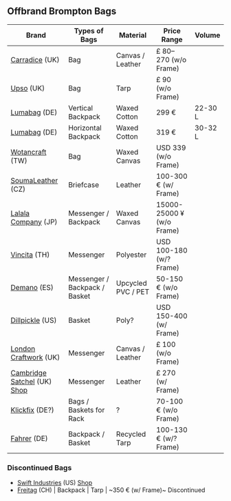 ## Offbrand Brompton Bags
| Brand                 | Types of Bags        | Material          | Price Range               | Volume |
|-----------------------|----------------------|-------------------|---------------------------|--------|
| [Carradice](https://www.carradice.co.uk/bags/commuting-folding) (UK) | Bag | Canvas / Leather | £ 80–270 (w/o Frame) | |
| [Upso](https://upsobags.co.uk/recycled-bike-bags/ferrybridge-folder-brompton) (UK) | Bag | Tarp | £ 90 (w/o Frame) | |
| [Lumabag](https://lumabag.de/brompton-rucksack-the-urban-traveller) (DE) | Vertical Backpack | Waxed Cotton | 299 € | 22-30 L |
| [Lumabag](https://lumabag.de/backpack-rucksack-quer-passend-fuer-das-brompton/) (DE) | Horizontal Backpack | Waxed Cotton | 319 € | 30-32 L |
| [Wotancraft](https://www.wotancraft.tw/product/Scrambler-s-frame-grey-canvas) (TW) | Bag | Waxed Canvas | USD 339 (w/o Frame) | |
| [SoumaLeather](https://soumaleather.com/collections/brompton-collection/products/brompton-leather-front-carrier-bag) (CZ) | Briefcase | Leather | 100-300 € (w/ Frame) | |
| [Lalala Company](https://item.rakuten.co.jp/luly/c/0000000103) (JP) | Messenger / Backpack | Waxed Canvas | 15000-25000 ¥ (w/o Frame) | |
| [Vincita](https://vincita.cc/collections/brompton-bags) (TH) | Messenger | Polyester | USD 100-180 (w/? Frame) | |
| [Demano](https://demano.net/en/21-bike-bags) (ES) | Messenger / Backpack / Basket | Upcycled PVC / PET | 50-150 € (w/o Frame) | |
| [Dillpickle](https://www.dillpicklegear.com/picklejar/index.php?route=product/category&path=266) (US) | Basket | Poly? | USD 150-400 (w/ Frame) | |
| [London Craftwork](https://www.londoncraftwork.co.uk/Bike_Bags/cat4666613_3757539.aspx) (UK) | Messenger | Canvas / Leather | £ 100 (w/o Frame) | |
| [Cambridge Satchel](https://eu.cambridgesatchel.com/blogs/journal/when-csc-met-brompton) (UK) [Shop](https://eu.cambridgesatchel.com/collections/when-csc-met-brompton) | Messenger | Leather | £ 270 (w/ Frame) | |
| [Klickfix](https://klickfix.com/systeme/uniklip) (DE?) | Bags / Baskets for Rack | ? | 70-100 € (w/o Frame) | |
| [Fahrer](https://www.fahrer-berlin.de/en/folding-bike/brompton-equipment) (DE) | Backpack / Basket | Recycled Tarp | 100-130 € (w/? Frame) | |

### Discontinued Bags
- [Swift Industries]( https://www.pathlesspedaled.com/2012/08/08/brompton-bag-and-book-special) (US) [Shop](http://builtbyswift.com/products/22)
- [Freitag](https://www.freitag.ch/en/f748) (CH) | Backpack | Tarp  | ~350 € (w/ Frame)~ Discontinued
